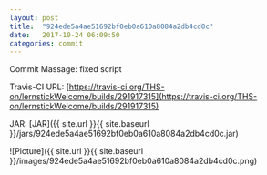 ```yaml
---
layout: post
title:  "924ede5a4ae51692bf0eb0a610a8084a2db4cd0c"
date:   2017-10-24 06:09:50
categories: commit
---
```


Commit Massage: fixed script  

Travis-CI URL: [https://travis-ci.org/THS-on/lernstickWelcome/builds/291917315](https://travis-ci.org/THS-on/lernstickWelcome/builds/291917315)

JAR: [JAR]({{ site.url }}{{ site.baseurl }}/jars/924ede5a4ae51692bf0eb0a610a8084a2db4cd0c.jar)

![Picture]({{ site.url }}{{ site.baseurl }}/images/924ede5a4ae51692bf0eb0a610a8084a2db4cd0c.png)

